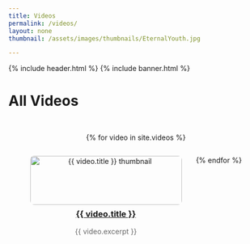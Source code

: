 ```yaml
---
title: Videos
permalink: /videos/
layout: none
thumbnail: /assets/images/thumbnails/EternalYouth.jpg

---
```


{% include header.html %}
{% include banner.html %}

# All Videos

<div style="display: flex; flex-wrap: wrap; justify-content: center; gap: 2em; padding: 2em 0;">
  {% for video in site.videos %}
    <div style="width: 300px; text-align: center;">
      <a href="{{ video.url }}">
        <img src="{{ video.thumbnail }}" alt="{{ video.title }} thumbnail" style="width: 100%; height: auto; border-radius: 8px;" />
      </a>
      <h3 style="margin-top: 0.5em;"><a href="{{ video.url }}">{{ video.title }}</a></h3>
      <p style="color: #666;">{{ video.excerpt }}</p>
    </div>
  {% endfor %}
</div>
